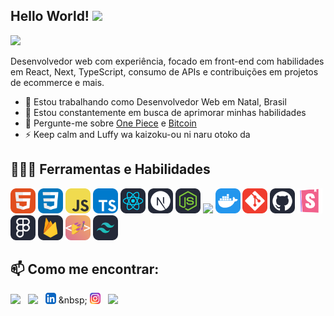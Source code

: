  ## Hello World!  <img src="https://github.com/sciencepal/sciencepal/blob/master/assets/Hi.gif" width="29px">
  ![](https://komarev.com/ghpvc/?username=EvilisGlenio&label=Profile%20Visits&color=blue&style=for-the-badge)

Desenvolvedor web com experiência, focado em front-end com habilidades em React, Next, TypeScript, consumo de APIs e contribuições em projetos de ecommerce e mais.

 - 🔭 Estou trabalhando como Desenvolvedor Web em Natal, Brasil
 - 🌱 Estou constantemente em busca de aprimorar minhas habilidades
 - 💬 Pergunte-me sobre [One Piece](https://onepiece.fandom.com/pt/wiki/P%C3%A1gina_principal) e [Bitcoin](https://bitcoin.org/pt_BR/)
 - ⚡ Keep calm and Luffy wa kaizoku-ou ni naru otoko da

## 👨🏻‍💻 Ferramentas e Habilidades
  <code><img height="40" src="https://github.com/tandpfun/skill-icons/blob/main/icons/HTML.svg"></code>
  <code><img height="40" src="https://github.com/tandpfun/skill-icons/blob/main/icons/CSS.svg"></code>
  <code><img height="40" src="https://github.com/tandpfun/skill-icons/blob/main/icons/JavaScript.svg"></code>
  <code><img height="40" src="https://github.com/tandpfun/skill-icons/blob/main/icons/TypeScript.svg"></code>
  <code><img height="40" src="https://github.com/tandpfun/skill-icons/blob/main/icons/React-Dark.svg"></code>
  <code><img height="40" src="https://github.com/tandpfun/skill-icons/blob/main/icons/NextJS-Dark.svg"></code>
  <code><img height="40" src="https://github.com/tandpfun/skill-icons/blob/main/icons/NodeJS-Dark.svg"></code>
  <code><img height="40" src="https://github.com/tandpfun/skill-icons/blob/main/icons/graphQl.svg"></code>
  <code><img height="40" src="https://github.com/tandpfun/skill-icons/blob/main/icons/Docker.svg"></code>
  <code><img height="40" src="https://github.com/tandpfun/skill-icons/blob/main/icons/Git.svg"></code>
  <code><img height="40" src="https://github.com/tandpfun/skill-icons/blob/main/icons/Github-Dark.svg"></code>
  <code><img height="40" src="https://raw.githubusercontent.com/github/explore/80688e429a7d4ef2fca1e82350fe8e3517d3494d/topics/storybook/storybook.png"></code>
  <code><img height="40" src="https://github.com/tandpfun/skill-icons/blob/main/icons/Figma-Dark.svg"></code>
  <code><img height="40" src="https://github.com/tandpfun/skill-icons/blob/main/icons/Firebase-Dark.svg"></code>
  <code><img height="40" src="https://github.com/tandpfun/skill-icons/blob/main/icons/StyledComponents.svg"></code>
  <code><img height="40" src="https://github.com/tandpfun/skill-icons/blob/main/icons/TailwindCSS-Dark.svg"></code>

## 📫 Como me encontrar:
  
  [<img src="https://upload.wikimedia.org/wikipedia/commons/8/83/Steam_icon_logo.svg" width="3.5%"/>](https://steamcommunity.com/profiles/76561198128010046/)  &nbsp; [<img src="https://github.com/sciencepal/sciencepal/blob/master/assets/discord-round.svg" width="3.5%"/>](https://discord.gg/glenio9309)  &nbsp; [<img src="https://github.com/tandpfun/skill-icons/blob/main/icons/LinkedIn.svg" width="3.4%"/>]([https://www.linkedin.com/in/adityapal1/](https://www.linkedin.com/in/evilis-glenio/))    &nbsp; [<img src="https://github.com/tandpfun/skill-icons/blob/main/icons/Instagram.svg" width="3.4%"/>](https://www.instagram.com/evilis.glenio/)  &nbsp; <a href="mailto:glenio.developer@gmail.com"> <img src="https://img.icons8.com/fluent/48/000000/gmail.png" width="3.5%"/>

